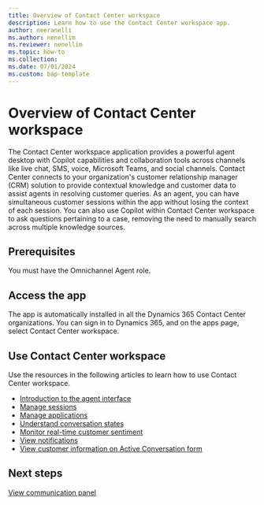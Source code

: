 ```yaml
---
title: Overview of Contact Center workspace
description: Learn how to use the Contact Center workspace app.
author: neeranelli
ms.author: nenellim
ms.reviewer: nenellim
ms.topic: how-to
ms.collection: 
ms.date: 07/01/2024
ms.custom: bap-template
---
```


# Overview of Contact Center workspace

The Contact Center workspace application provides a powerful agent desktop with Copilot capabilities and collaboration tools across channels like live chat, SMS, voice, Microsoft Teams, and social channels. Contact Center connects to your organization's customer relationship manager (CRM) solution to provide contextual knowledge and customer data to assist agents in resolving customer queries. As an agent, you can have simultaneous customer sessions within the app without losing the context of each session. You can also use Copilot within Contact Center workspace to ask questions pertaining to a case, removing the need to manually search across multiple knowledge sources.

## Prerequisites

You must have the Omnichannel Agent role.

## Access the app

The app is automatically installed in all the Dynamics 365 Contact Center organizations. You can sign in to Dynamics 365, and on the apps page, select Contact Center workspace.

## Use Contact Center workspace

Use the resources in the following articles to learn how to use Contact Center workspace.

- [Introduction to the agent interface](/dynamics365/customer-service/use/oc-introduction-agent-interface?context=../context/use-context)
- [Manage sessions](/dynamics365/customer-service/use/oc-manage-sessions?context=../context/use-context)
- [Manage applications](o/dynamics365/customer-service/use/oc-manage-applications?context=../context/use-context)
- [Understand conversation states](/dynamics365/customer-service/use/oc-conversation-state?context=../context/use-context)
- [Monitor real-time customer sentiment](/dynamics365/customer-service/use/oc-monitor-real-time-customer-sentiment-sessions?context=../context/use-context)
- [View notifications](/dynamics365/customer-service/use/oc-notifications?context=../context/use-context)
- [View customer information on Active Conversation form](/dynamics365/customer-service/use/oc-customer-summary?context=../context/use-context)

## Next steps

[View communication panel](/dynamics365/customer-service/use/oc-conversation-control?context=../context/use-context)  




